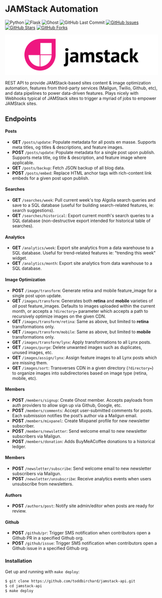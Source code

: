 # JAMStack Automation

![Python](https://img.shields.io/badge/Python-^3.8-blue.svg?logo=python&longCache=true&logoColor=white&colorB=5e81ac&style=flat-square&colorA=4c566a)
![Flask](https://img.shields.io/badge/Flask-^v1.1.2-blue.svg?longCache=true&logo=flask&style=flat-square&logoColor=white&colorB=5e81ac&colorA=4c566a)
![Ghost](https://img.shields.io/badge/Ghost-^v3.0.0-lightgrey.svg?longCache=true&style=flat-square&logo=ghost&logoColor=white&colorB=656c82&colorA=4c566a)
![GitHub Last Commit](https://img.shields.io/github/last-commit/google/skia.svg?style=flat-square&colorA=4c566a&logo=GitHub&colorB=a3be8c)
[![GitHub Issues](https://img.shields.io/github/issues/toddbirchard/jamstack-automations.svg?style=flat-square&colorA=4c566a&logo=GitHub&colorB=ebcb8b)](https://github.com/toddbirchard/jamstack-automations/issues)
[![GitHub Stars](https://img.shields.io/github/stars/toddbirchard/jamstack-automations.svg?style=flat-square&colorA=4c566a&logo=GitHub&colorB=ebcb8b)](https://github.com/toddbirchard/jamstack-automations/stargazers)
[![GitHub Forks](https://img.shields.io/github/forks/toddbirchard/jamstack-automations.svg?style=flat-square&colorA=4c566a&logo=GitHub&colorB=ebcb8b)](https://github.com/toddbirchard/jamstack-automations/network)

![Jamstack Automation API](./.github/jamstack@2x.png)

REST API to provide JAMStack-based sites content & image optimization automation, features from third-party services (Mailgun, Twilio, Github, etc), and data pipelines to power data-driven features. Plays nicely with Webhooks typical of JAMStack sites to trigger a myriad of jobs to empower JAMStack sites.


## Endpoints

#### Posts
  * **GET** `/posts/update`: Populate metadata for all posts en masse. Supports meta titles, og titles & descriptions, and feature images.
  * **POST** `/posts/update`: Populate metadata for a single post upon publish. Supports meta title, og title & description, and feature image where applicable.
  * **GET** `/posts/backup`: Fetch JSON backup of all blog data.
  * **POST** `/posts/embed`: Replace HTML anchor tags with rich-content link embeds for a given post upon publish.
#### Searches
  * **GET** `/searches/week`: Pull current week's top Algolia search queries and save to a SQL database (useful for building search-related features, ie: search suggestions).
  * **GET** `/searches/historical`: Export current month's search queries to a SQL database (non-destructive export intended for historical table of searches).
#### Analytics
  * **GET** `/analytics/week`: Export site analytics from a data warehouse to a SQL database. Useful for trend-related features ie: "trending this week" widget.
  * **GET** `/analytics/month`: Export site analytics from data warehouse to a SQL database.
#### Image Optimization
  * **POST** `/image/transform`: Generate retina and mobile feature_image for a single post upon update.
  * **GET** `/images/transform`: Generates both **retina** and **mobile** varieties of _all_ post feature_images. Defaults to images uploaded within the current month, or accepts a `?directory=` parameter which accepts a path to recursively optimize images on the given CDN.
  * **GET** `/images/transform/retina`: Same as above, but limited to **retina** transformations only.
  * **GET** `/images/transform/mobile`: Same as above, but limited to **mobile** transformations only.
  * **GET** `/images/transform/lynx`: Apply transformations to all Lynx posts.
  * **GET** `/images/purge`: Delete unwanted images such as duplicates, unused images, etc.
  * **GET** `/images/assign/lynx`: Assign feature images to all Lynx posts which are missing them.
  * **GET** `/images/sort`: Transverses CDN in a given directory (`?directory=`) to organize images into subdirectories based on image type (retina, mobile, etc).
#### Members
  * **POST** `/members/signup`: Create Ghost member. Accepts payloads from auth providers to allow sign up via Github, Google, etc.
  * **POST** `/members/comments`: Accept user-submitted comments for posts. Each submission notifies the post’s author via a Mailgun email.
  * **POST** `/members/mixpanel`: Create Mixpanel profile for new newsletter subscriber.
  * **POST** `/members/newsletter`: Send welcome email to new newsletter subscribers via Mailgun.
  * **POST** `/members/donation`: Adds BuyMeACoffee donations to a historical ledger.
#### Members
  * **POST** `/newsletter/subscribe`: Send welcome email to new newsletter subscribers via Mailgun.
  * **POST** `/newsletter/unsubscribe`: Receive analytics events when users unsubscribe from newsletters.
#### Authors
  * **POST** `/authors/post`: Notify site admin/editor when posts are ready for review.
#### Github
  *  **POST** `/github/pr`: Trigger SMS notification when contributors open a Github PR in a specified Github org.
  *  **POST** `/github/issue`: Trigger SMS notification when contributors open a Github issue in a specified Github org.

### Installation

Get up and running with `make deploy`:

```shell
$ git clone https://github.com/toddbirchard/jamstack-api.git
$ cd jamstack-api
$ make deploy
``` 
